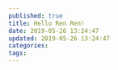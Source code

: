 ```yaml
---
published: true
title: Hello Ren Ren!
date: 2019-05-26 13:24:47
updated: 2019-05-26 13:24:47
categories:
tags:
---
```

